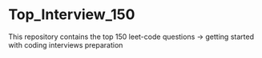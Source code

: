 # Top_Interview_150
This repository contains the top 150 leet-code questions -> getting started with coding interviews preparation
